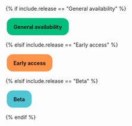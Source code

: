 {% if include.release == "General availability" %}

<span style="display: inline-flex; align-items: center; background: #00bf7d; color: rgba(0, 0, 0, .87); padding: 6px 17px; border-radius: 16px; font-size: 14px; height: 32px; margin: 3px; transition: all .3s ease; border: 1px solid transparent; font-weight: bold;">
    General availability
</span>

{% elsif include.release == "Early access" %}

<span style="display: inline-flex; align-items: center; background: #ff9349; color: rgba(0, 0, 0, .87); padding: 6px 17px; border-radius: 16px; font-size: 14px; height: 32px; margin: 3px; transition: all .3s ease; border: 1px solid transparent; font-weight: bold;">
    Early access
</span>


{% elsif include.release == "Beta" %}

<span style="display: inline-flex; align-items: center; background: #50c5d4; color: rgba(0, 0, 0, .87); padding: 6px 17px; border-radius: 16px; font-size: 14px; height: 32px; margin: 3px; transition: all .3s ease; border: 1px solid transparent; font-weight: bold;">
    Beta
</span>

{% endif %}